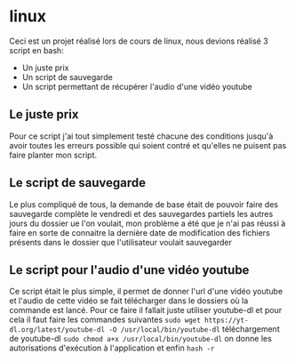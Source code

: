 # linux

Ceci est un projet réalisé lors de cours de linux, nous devions réalisé 3 script en bash:
  * Un juste prix
  * Un script de sauvegarde
  * Un script permettant de récupérer l'audio d'une vidéo youtube


## Le juste prix

Pour ce script j'ai tout simplement testé chacune des conditions jusqu'à avoir toutes les erreurs possible qui soient contré et qu'elles ne puisent pas faire planter mon script.


## Le script de sauvegarde

Le plus compliqué de tous, la demande de base était de pouvoir faire des sauvegarde complète le vendredi et des sauvegardes partiels les autres jours du dossier ue l'on voulait, mon problème a été que je n'ai pas réussi à faire en sorte de connaitre la dernière date de modification des fichiers présents dans le dossier que l'utilisateur voulait sauvegarder

## Le script pour l'audio d'une vidéo youtube

Ce script était le plus simple, il permet de donner l'url d'une vidéo youtube et l'audio de cette vidéo se fait télécharger dans le dossiers où la commande est lancé.
Pour ce faire il fallait juste utiliser youtube-dl et pour cela il faut faire les commandes suivantes
`sudo wget https://yt-dl.org/latest/youtube-dl -O /usr/local/bin/youtube-dl` téléchargement de youtube-dl
`sudo chmod a+x /usr/local/bin/youtube-dl` on donne les autorisations d'exécution à l'application
et enfin `hash -r`
